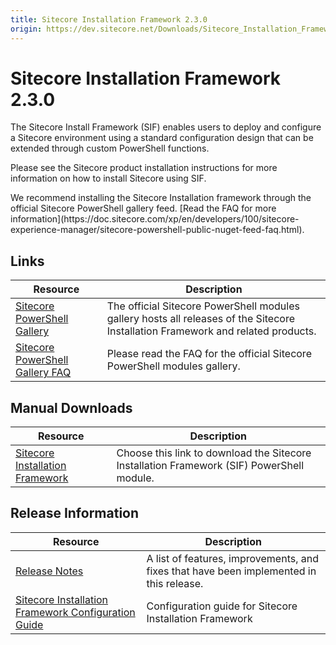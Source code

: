 ```yaml
---
title: Sitecore Installation Framework 2.3.0
origin: https://dev.sitecore.net/Downloads/Sitecore_Installation_Framework/2x/Sitecore_Installation_Framework_230.aspx
---
```


# Sitecore Installation Framework 2.3.0

The Sitecore Install Framework (SIF) enables users to deploy and configure a Sitecore environment using a standard configuration design that can be extended through custom PowerShell functions.

Please see the Sitecore product installation instructions for more information on how to install Sitecore using SIF.

  <Alert variant='warning' mb={4}>
    <AlertIcon />
    We recommend installing the Sitecore Installation framework through the official Sitecore PowerShell gallery feed. [Read the FAQ for more information](https://doc.sitecore.com/xp/en/developers/100/sitecore-experience-manager/sitecore-powershell-public-nuget-feed-faq.html).
  </Alert>
  

## Links

 | Resource | Description |
 | --- | --- |
 | [Sitecore PowerShell Gallery](https://cloudsmith.io/~sitecore/repos/resources/packages/) | The official Sitecore PowerShell modules gallery hosts all releases of the Sitecore Installation Framework and related products. |
 | [Sitecore PowerShell Gallery FAQ](https://doc.sitecore.com/xp/en/developers/100/sitecore-experience-manager/sitecore-powershell-public-nuget-feed-faq.html) | Please read the FAQ for the official Sitecore PowerShell modules gallery. |

## Manual Downloads

 | Resource | Description |
 | --- | --- |
 | [Sitecore Installation Framework](https://sitecoredev.azureedge.net/~/media/01B8F77BE42047E7B7BAD132BD9B59B7.ashx?date=20200729T162639) | Choose this link to download the Sitecore Installation Framework (SIF) PowerShell module. |

## Release Information

 | Resource | Description |
 | --- | --- |
 | [Release Notes](https://dev.sitecore.net:443/downloads/Sitecore%20Installation%20Framework/2x/Sitecore%20Installation%20Framework%20230/Release%20Notes) | A list of features, improvements, and fixes that have been implemented in this release. |
 | [Sitecore Installation Framework Configuration Guide](https://sitecoredev.azureedge.net/~/media/13D3551B8020479C8CAC41A9EF2AABE2.ashx?date=20230907T113418) | Configuration guide for Sitecore Installation Framework |